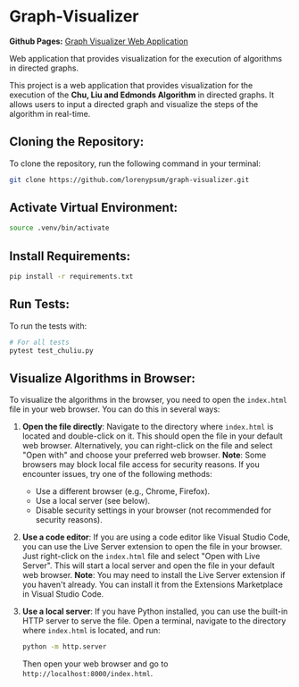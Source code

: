 # Graph-Visualizer

**Github Pages:** [Graph Visualizer Web Application](https://lorenypsum.github.io/graph-visualizer/)

Web application that provides visualization for the execution of algorithms in directed graphs.

This project is a web application that provides visualization for the execution of the **Chu, Liu and Edmonds Algorithm** in directed graphs.
It allows users to input a directed graph and visualize the steps of the algorithm in real-time.


## Cloning the Repository:
To clone the repository, run the following command in your terminal:

```bash 
git clone https://github.com/lorenypsum/graph-visualizer.git
```

## Activate Virtual Environment:

```bash
source .venv/bin/activate
```

## Install Requirements:

```bash
pip install -r requirements.txt
```

## Run Tests:
To run the tests with:

```bash
# For all tests
pytest test_chuliu.py
```

## Visualize Algorithms in Browser:

To visualize the algorithms in the browser, you need to open the `index.html` file in your web browser. You can do this in several ways:

1. **Open the file directly**: Navigate to the directory where `index.html` is located and double-click on it. This should open the file in your default web browser.
    Alternatively, you can right-click on the file and select "Open with" and choose your preferred web browser.
    **Note**: Some browsers may block local file access for security reasons. If you encounter issues, try one of the following methods:
    - Use a different browser (e.g., Chrome, Firefox).
    - Use a local server (see below).
    - Disable security settings in your browser (not recommended for security reasons).
  
2. **Use a code editor**: If you are using a code editor like Visual Studio Code, you can use the Live Server extension to open the file in your browser. Just right-click on the `index.html` file and select "Open with Live Server".
    This will start a local server and open the file in your default web browser.
     **Note**: You may need to install the Live Server extension if you haven't already.
    You can install it from the Extensions Marketplace in Visual Studio Code.

3. **Use a local server**: If you have Python installed, you can use the built-in HTTP server to serve the file. Open a terminal, navigate to the directory where `index.html` is located, and run:

   ```bash
   python -m http.server
   ```

   Then open your web browser and go to `http://localhost:8000/index.html`.